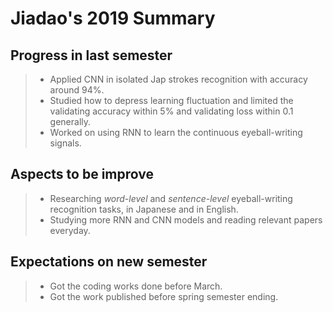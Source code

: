 # Jiadao's 2019 Summary

## Progress in last semester

> - Applied CNN in isolated Jap strokes recognition with accuracy around 94%.
> - Studied how to depress learning fluctuation and limited the validating accuracy within 5% and validating loss within 0.1 generally.
> - Worked on using RNN to learn the continuous eyeball-writing signals.

## Aspects to be improve

> - Researching *word-level* and *sentence-level* eyeball-writing recognition tasks, in Japanese and in English.
> - Studying more RNN and CNN models and reading relevant papers everyday.

## Expectations on new semester

> - Got the coding works done before March.
> - Got the work published before spring semester ending.

